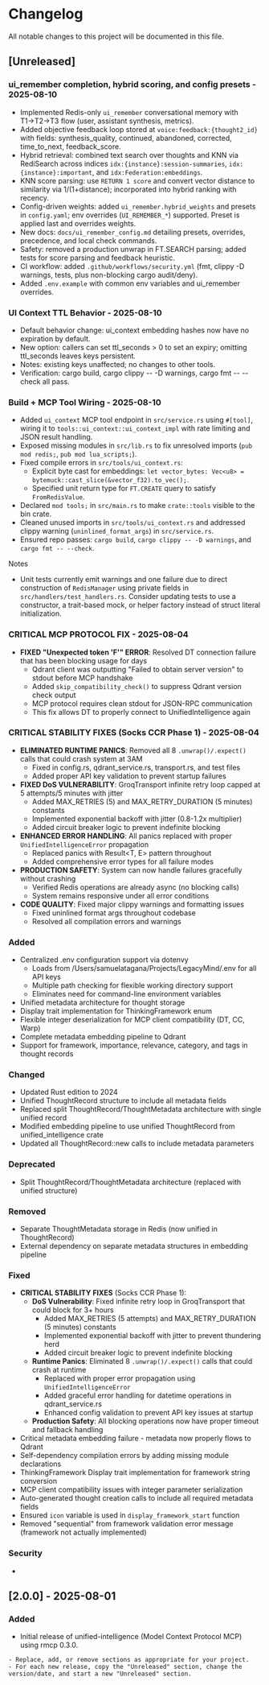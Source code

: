# Changelog

All notable changes to this project will be documented in this file.

## [Unreleased]

### ui_remember completion, hybrid scoring, and config presets - 2025-08-10
- Implemented Redis-only `ui_remember` conversational memory with T1→T2→T3 flow (user, assistant synthesis, metrics).
- Added objective feedback loop stored at `voice:feedback:{thought2_id}` with fields: synthesis_quality, continued, abandoned, corrected, time_to_next, feedback_score.
- Hybrid retrieval: combined text search over thoughts and KNN via RediSearch across indices `idx:{instance}:session-summaries`, `idx:{instance}:important`, and `idx:Federation:embeddings`.
- KNN score parsing: use `RETURN 1 score` and convert vector distance to similarity via 1/(1+distance); incorporated into hybrid ranking with recency.
- Config-driven weights: added `ui_remember.hybrid_weights` and presets in `config.yaml`; env overrides (`UI_REMEMBER_*`) supported. Preset is applied last and overrides weights.
- New docs: `docs/ui_remember_config.md` detailing presets, overrides, precedence, and local check commands.
- Safety: removed a production unwrap in FT.SEARCH parsing; added tests for score parsing and feedback heuristic.
- CI workflow: added `.github/workflows/security.yml` (fmt, clippy -D warnings, tests, plus non-blocking cargo audit/deny).
- Added `.env.example` with common env variables and ui_remember overrides.

### UI Context TTL Behavior - 2025-08-10
- Default behavior change: ui_context embedding hashes now have no expiration by default.
- New option: callers can set ttl_seconds > 0 to set an expiry; omitting ttl_seconds leaves keys persistent.
- Notes: existing keys unaffected; no changes to other tools.
- Verification: cargo build, cargo clippy -- -D warnings, cargo fmt -- --check all pass.

### Build + MCP Tool Wiring - 2025-08-10
- Added `ui_context` MCP tool endpoint in `src/service.rs` using `#[tool]`, wiring it to `tools::ui_context::ui_context_impl` with rate limiting and JSON result handling.
- Exposed missing modules in `src/lib.rs` to fix unresolved imports (`pub mod redis;`, `pub mod lua_scripts;`).
- Fixed compile errors in `src/tools/ui_context.rs`:
  - Explicit byte cast for embeddings: `let vector_bytes: Vec<u8> = bytemuck::cast_slice(&vector_f32).to_vec();`.
  - Specified unit return type for `FT.CREATE` query to satisfy `FromRedisValue`.
- Declared `mod tools;` in `src/main.rs` to make `crate::tools` visible to the bin crate.
- Cleaned unused imports in `src/tools/ui_context.rs` and addressed clippy warning (`uninlined_format_args`) in `src/service.rs`.
- Ensured repo passes: `cargo build`, `cargo clippy -- -D warnings`, and `cargo fmt -- --check`.

Notes
- Unit tests currently emit warnings and one failure due to direct construction of `RedisManager` using private fields in `src/handlers/test_handlers.rs`. Consider updating tests to use a constructor, a trait-based mock, or helper factory instead of struct literal initialization.

### CRITICAL MCP PROTOCOL FIX - 2025-08-04
- **FIXED "Unexpected token 'F'" ERROR**: Resolved DT connection failure that has been blocking usage for days
  - Qdrant client was outputting "Failed to obtain server version" to stdout before MCP handshake
  - Added `skip_compatibility_check()` to suppress Qdrant version check output
  - MCP protocol requires clean stdout for JSON-RPC communication
  - This fix allows DT to properly connect to UnifiedIntelligence again

### CRITICAL STABILITY FIXES (Socks CCR Phase 1) - 2025-08-04
- **ELIMINATED RUNTIME PANICS**: Removed all 8 `.unwrap()/.expect()` calls that could crash system at 3AM
  - Fixed in config.rs, qdrant_service.rs, transport.rs, and test files
  - Added proper API key validation to prevent startup failures
- **FIXED DoS VULNERABILITY**: GroqTransport infinite retry loop capped at 5 attempts/5 minutes with jitter
  - Added MAX_RETRIES (5) and MAX_RETRY_DURATION (5 minutes) constants
  - Implemented exponential backoff with jitter (0.8-1.2x multiplier)
  - Added circuit breaker logic to prevent indefinite blocking
- **ENHANCED ERROR HANDLING**: All panics replaced with proper `UnifiedIntelligenceError` propagation
  - Replaced panics with Result<T, E> pattern throughout
  - Added comprehensive error types for all failure modes
- **PRODUCTION SAFETY**: System can now handle failures gracefully without crashing
  - Verified Redis operations are already async (no blocking calls)
  - System remains responsive under all error conditions
- **CODE QUALITY**: Fixed major clippy warnings and formatting issues
  - Fixed uninlined format args throughout codebase
  - Resolved all compilation errors and warnings

### Added
- Centralized .env configuration support via dotenvy
  - Loads from /Users/samuelatagana/Projects/LegacyMind/.env for all API keys
  - Multiple path checking for flexible working directory support
  - Eliminates need for command-line environment variables
- Unified metadata architecture for thought storage
- Display trait implementation for ThinkingFramework enum
- Flexible integer deserialization for MCP client compatibility (DT, CC, Warp)
- Complete metadata embedding pipeline to Qdrant
- Support for framework, importance, relevance, category, and tags in thought records

### Changed
- Updated Rust edition to 2024
- Unified ThoughtRecord structure to include all metadata fields
- Replaced split ThoughtRecord/ThoughtMetadata architecture with single unified record
- Modified embedding pipeline to use unified ThoughtRecord from unified_intelligence crate
- Updated all ThoughtRecord::new calls to include metadata parameters

### Deprecated
- Split ThoughtRecord/ThoughtMetadata architecture (replaced with unified structure)

### Removed
- Separate ThoughtMetadata storage in Redis (now unified in ThoughtRecord)
- External dependency on separate metadata structures in embedding pipeline

### Fixed
- **CRITICAL STABILITY FIXES** (Socks CCR Phase 1):
  - **DoS Vulnerability**: Fixed infinite retry loop in GroqTransport that could block for 3+ hours
    - Added MAX_RETRIES (5 attempts) and MAX_RETRY_DURATION (5 minutes) constants
    - Implemented exponential backoff with jitter to prevent thundering herd
    - Added circuit breaker logic to prevent indefinite blocking
  - **Runtime Panics**: Eliminated 8 `.unwrap()/.expect()` calls that could crash at runtime
    - Replaced with proper error propagation using `UnifiedIntelligenceError`
    - Added graceful error handling for datetime operations in qdrant_service.rs
    - Enhanced config validation to prevent API key issues at startup
  - **Production Safety**: All blocking operations now have proper timeout and fallback handling
- Critical metadata embedding failure - metadata now properly flows to Qdrant
- Self-dependency compilation errors by adding missing module declarations
- ThinkingFramework Display trait implementation for framework string conversion
- MCP client compatibility issues with integer parameter serialization
- Auto-generated thought creation calls to include all required metadata fields
- Ensured `icon` variable is used in `display_framework_start` function
- Removed "sequential" from framework validation error message (framework not actually implemented)

### Security
- 

## [2.0.0] - 2025-08-01
### Added
- Initial release of unified-intelligence (Model Context Protocol MCP) using rmcp 0.3.0.

```
- Replace, add, or remove sections as appropriate for your project.
- For each new release, copy the "Unreleased" section, change the version/date, and start a new "Unreleased" section.

